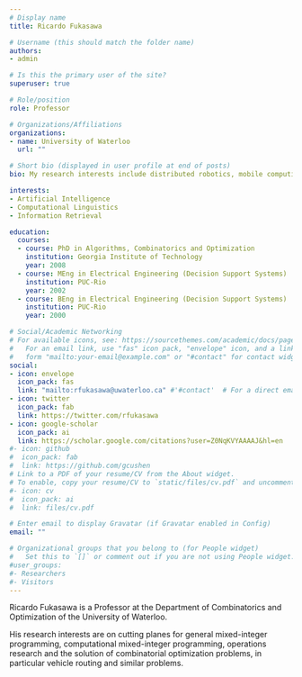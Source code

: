 ```yaml
---
# Display name
title: Ricardo Fukasawa

# Username (this should match the folder name)
authors:
- admin

# Is this the primary user of the site?
superuser: true

# Role/position
role: Professor 

# Organizations/Affiliations
organizations:
- name: University of Waterloo
  url: ""

# Short bio (displayed in user profile at end of posts)
bio: My research interests include distributed robotics, mobile computing and programmable matter.

interests:
- Artificial Intelligence
- Computational Linguistics
- Information Retrieval

education:
  courses:
  - course: PhD in Algorithms, Combinatorics and Optimization
    institution: Georgia Institute of Technology
    year: 2008
  - course: MEng in Electrical Engineering (Decision Support Systems)
    institution: PUC-Rio
    year: 2002
  - course: BEng in Electrical Engineering (Decision Support Systems) 
    institution: PUC-Rio
    year: 2000

# Social/Academic Networking
# For available icons, see: https://sourcethemes.com/academic/docs/page-builder/#icons
#   For an email link, use "fas" icon pack, "envelope" icon, and a link in the
#   form "mailto:your-email@example.com" or "#contact" for contact widget.
social:
- icon: envelope
  icon_pack: fas
  link: "mailto:rfukasawa@uwaterloo.ca" #'#contact'  # For a direct email link, use "mailto:rfukasawa@uwaterloo.ca".
- icon: twitter
  icon_pack: fab
  link: https://twitter.com/rfukasawa
- icon: google-scholar
  icon_pack: ai
  link: https://scholar.google.com/citations?user=Z0NqKVYAAAAJ&hl=en
#- icon: github
#  icon_pack: fab
#  link: https://github.com/gcushen
# Link to a PDF of your resume/CV from the About widget.
# To enable, copy your resume/CV to `static/files/cv.pdf` and uncomment the lines below.
#- icon: cv
#  icon_pack: ai
#  link: files/cv.pdf

# Enter email to display Gravatar (if Gravatar enabled in Config)
email: ""

# Organizational groups that you belong to (for People widget)
#   Set this to `[]` or comment out if you are not using People widget.
#user_groups:
#- Researchers
#- Visitors
---
```


Ricardo Fukasawa is a Professor at the Department of Combinatorics and Optimization of the University of Waterloo.

His research interests are on cutting planes for general mixed-integer programming, computational mixed-integer programming, operations research and the solution of combinatorial optimization problems, in particular vehicle routing and similar problems.


